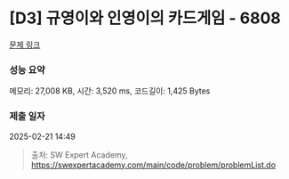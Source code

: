 # [D3] 규영이와 인영이의 카드게임 - 6808 

[문제 링크](https://swexpertacademy.com/main/code/problem/problemDetail.do?contestProbId=AWgv9va6HnkDFAW0) 

### 성능 요약

메모리: 27,008 KB, 시간: 3,520 ms, 코드길이: 1,425 Bytes

### 제출 일자

2025-02-21 14:49



> 출처: SW Expert Academy, https://swexpertacademy.com/main/code/problem/problemList.do